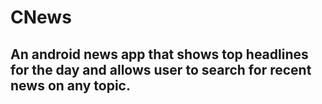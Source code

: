 # CNews

## An android news app that shows top headlines for the day and allows user to search for recent news on any topic.
